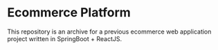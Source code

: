 # Ecommerce Platform

This repository is an archive for a previous ecommerce web application project written in SpringBoot + ReactJS.
